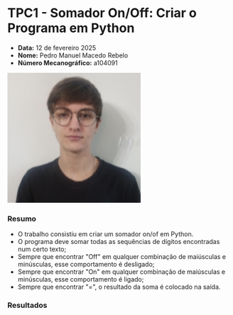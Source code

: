 # TPC1 - Somador On/Off: Criar o Programa em Python

- **Data:** 12 de fevereiro 2025
- **Nome:** Pedro Manuel Macedo Rebelo
- **Número Mecanográfico:** a104091
<img src="../foto.png" alt="foto" width="300">

### Resumo 
- O trabalho consistiu em criar um somador on/of em Python.
- O programa deve somar todas as sequências de dígitos encontradas num certo texto;
- Sempre que encontrar "Off" em qualquer combinação de maiúsculas e minúsculas, esse comportamento é desligado;
- Sempre que encontrar "On" em qualquer combinação de maiúsculas e minúsculas, esse comportamento é ligado;
- Sempre que encontrar "=", o resultado da soma é colocado na saída.

### Resultados
